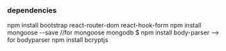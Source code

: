 ### dependencies
npm install bootstrap react-router-dom react-hook-form 
 npm install mongoose --save //for mongoose mongodb
 $ npm install body-parser --> for bodyparser 
 npm install bcryptjs
 